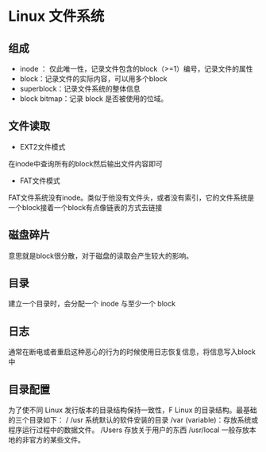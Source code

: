 # Linux 文件系统

## 组成

- inode ： 仅此唯一性，记录文件包含的block（>=1）编号，记录文件的属性
- block：记录文件的实际内容，可以用多个block
- superblock：记录文件系统的整体信息
- block bitmap：记录 block 是否被使用的位域。

## 文件读取
- EXT2文件模式

在inode中查询所有的block然后输出文件内容即可

- FAT文件模式

FAT文件系统没有inode。类似于他没有文件头，或者没有索引，它的文件系统是一个block接着一个block有点像链表的方式去链接

## 磁盘碎片

意思就是block很分散，对于磁盘的读取会产生较大的影响。

## 目录

建立一个目录时，会分配一个 inode 与至少一个 block

## 日志
通常在断电或者重启这种恶心的行为的时候使用日志恢复信息，将信息写入block中

## 目录配置

为了使不同 Linux 发行版本的目录结构保持一致性，F Linux 的目录结构。最基础的三个目录如下：
/
/usr 系统默认的软件安装的目录
/var (variable)：存放系统或程序运行过程中的数据文件。
/Users 存放关于用户的东西
/usr/local 一般存放本地的非官方的某些文件。
